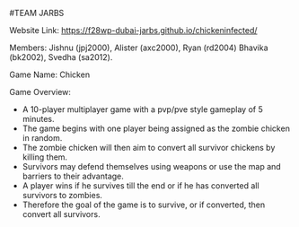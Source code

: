 #TEAM JARBS

Website Link: https://f28wp-dubai-jarbs.github.io/chickeninfected/

Members:  Jishnu (jpj2000), Alister (axc2000), Ryan (rd2004) Bhavika (bk2002), Svedha (sa2012).

Game Name: Chicken 

Game Overview: 

  - A 10-player multiplayer game with a pvp/pve style gameplay of 5 minutes.
  - The game begins with one player being assigned as the zombie chicken in random.
  - The zombie chicken will then aim to convert all survivor chickens by killing them.
  - Survivors may defend themselves using weapons or use the map and barriers to their advantage.
  - A player wins if he survives till the end or if he has converted all survivors to zombies.
  - Therefore the goal of the game is to survive, or if converted, then convert all survivors.

